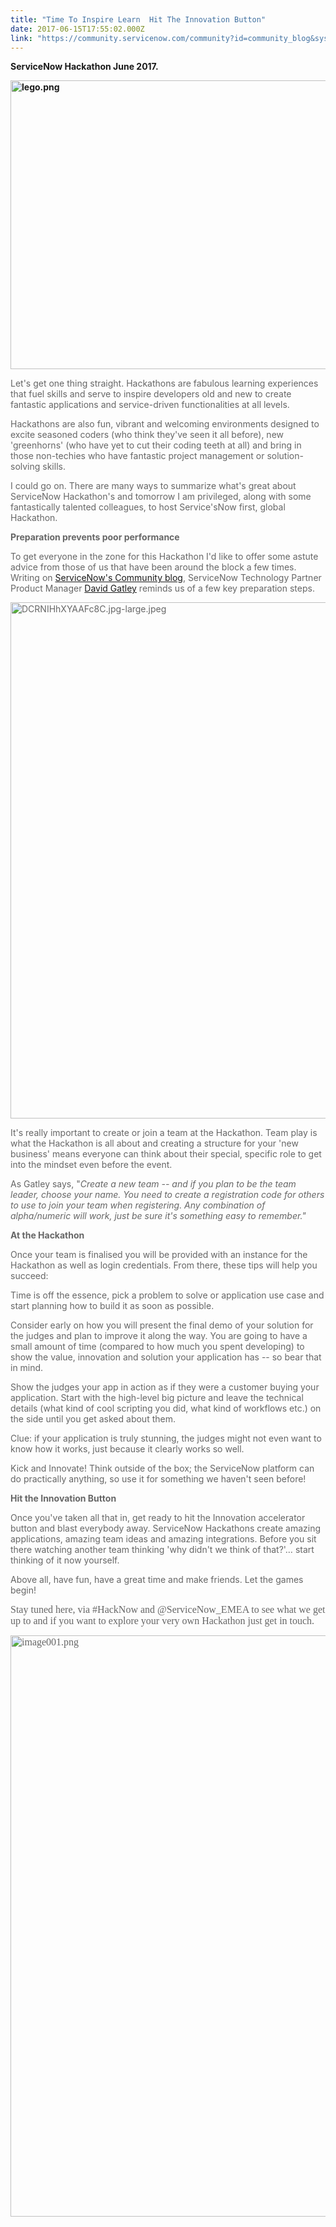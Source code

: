 ```yaml
---
title: "Time To Inspire Learn  Hit The Innovation Button"
date: 2017-06-15T17:55:02.000Z
link: "https://community.servicenow.com/community?id=community_blog&sys_id=dd0e6a2ddbd0dbc01dcaf3231f9619be"
---
```

<p><strong>ServiceNow Hackathon June 2017.</strong></p><p><strong><img  alt="lego.png" class="image-1 jive-image" src="3bc92b35dbd0df04e9737a9e0f961912.iix" style="width: 620px; height: 462px;"/></strong></p><p></p><p><span style="color: #666666;">Let's get one thing straight. Hackathons are fabulous learning experiences that fuel skills and serve to inspire developers old and new to create fantastic applications and service-driven functionalities at all levels.</span></p><p></p><p><span style="color: #666666;">Hackathons are also fun, vibrant and welcoming environments designed to excite seasoned coders (who think they've seen it all before), new 'greenhorns' (who have yet to cut their coding teeth at all) and bring in those non-techies who have fantastic project management or solution-solving skills.</span></p><p></p><p><span style="color: #666666;">I could go on. There are many ways to summarize what's great about ServiceNow Hackathon's and tomorrow I am privileged, along with some fantastically talented colleagues, to host Service'sNow first, global Hackathon.</span></p><p></p><p><strong style="color: #666666;">Preparation prevents poor performance</strong></p><p><span style="color: #666666;">To get everyone in the zone for this Hackathon I'd like to offer some astute advice from those of us that have been around the block a few times. Writing on </span><a title="" _jive_internal="true" href="/community?id=community_blog&sys_id=6e6dea29dbd0dbc01dcaf3231f9619e6">ServiceNow's Community blog</a><span style="color: #666666;">, ServiceNow Technology Partner Product Manager </span><a title="witter.com/@notjohnroberts" href="https://twitter.com/@notjohnroberts">David Gatley</a><span style="color: #666666;"> reminds us of a few key preparation steps.</span></p><p><span style="color: #666666;"><img  alt="DCRNIHhXYAAFc8C.jpg-large.jpeg" class="image-2 jive-image" src="820e89cedb54130468c1fb651f9619f4.iix" style="width: 620px; height: 826px;"/></span></p><p></p><p><span style="color: #666666;">It's really important to create or join a team at the Hackathon. Team play is what the Hackathon is all about and creating a structure for your 'new business' means everyone can think about their special, specific role to get into the mindset even before the event.</span></p><p></p><p><span style="color: #666666;">As Gatley says, "<em>Create a new team -- and if you plan to be the team leader, choose your name. </em></span><em style="color: #666666;">You need to create a registration code for others to use to join your team when registering. Any combination of alpha/numeric will work, just be sure it's something easy to remember."</em></p><p></p><p><strong style="color: #666666;">At the Hackathon</strong></p><p><span style="color: #666666;">Once your team is finalised you will be provided with an instance for the Hackathon as well as login credentials. From there, these tips will help you succeed:</span></p><p></p><p><span style="color: #666666;">Time</span><span style="color: #666666;"> is off the essence, pick a problem to solve or application use case and start planning how to build it as soon as possible.</span></p><p></p><p><span style="color: #666666;">C</span><span style="color: #666666;">onsider early on how you will present the final demo of your solution for the judges and plan to improve it along the way. You are going to have a small amount of time (compared to how much you spent developing) to show the value, innovation and solution your application has -- so bear that in mind.</span></p><p></p><p><span style="color: #666666;">Show the judges your app in action as if they were a customer buying your application. Start with the high-level big picture and leave the technical details (what kind of cool scripting you did, what kind of workflows etc.) on the side until you get asked about them.</span></p><p></p><p><span style="color: #666666;">Clue: if your application is truly stunning, the judges might not even want to know how it works, just because it clearly works so well.</span></p><p></p><p><span style="color: #666666;">Kick and Innovate! Think outside of the box; the ServiceNow platform can do practically anything, so use it for something we haven't seen before!</span></p><p></p><p><strong style="color: #666666;">Hit the Innovation Button </strong></p><p><strong> </strong></p><p><span style="color: #666666;">Once you've taken all that in, get ready to hit the Innovation accelerator button and blast everybody away. ServiceNow Hackathons create amazing applications, amazing team ideas and amazing integrations. Before you sit there watching another team thinking 'why didn't we think of that?'… start thinking of it now yourself.</span></p><p></p><p><span style="color: #666666;">Above all, have fun, have a great time and make friends. Let the games begin!</span></p><p></p><p><span style="font-size: 12.0pt; font-family: Cambria; color: #666666;">Stay tuned here, via #HackNow and @ServiceNow_EMEA to see what we get up to and if you want to explore your very own Hackathon just get in touch.</span></p><p></p><p><span style="font-size: 12.0pt; font-family: Cambria; color: #666666;"><img  alt="image001.png" class="image-3 jive-image" src="8b5e4c86db909fc03eb27a9e0f961952.iix" style="width: 620px; height: 930px;"/></span></p>